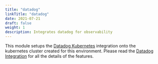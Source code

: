 ```yaml
---
title: "datadog"
linkTitle: "datadog"
date: 2021-07-21
draft: false
weight: 1
description: Integrates datadog for observability
---
```


This module setups the [Datadog Kubernetes](https://docs.datadoghq.com/agent/kubernetes/?tab=helm) integration onto
the kubernetes cluster created for this environment. Please read the [Datadog Integration](/features/observability/datadog) for all the
details of the features.